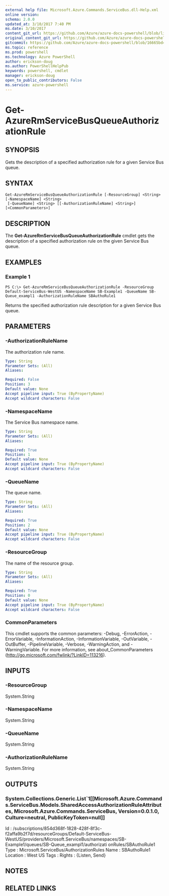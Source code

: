 ```yaml
---
external help file: Microsoft.Azure.Commands.ServiceBus.dll-Help.xml
online version: 
schema: 2.0.0
updated_at: 3/10/2017 7:40 PM
ms.date: 3/10/2017
content_git_url: https://github.com/Azure/azure-docs-powershell/blob/live/azureps-cmdlets-docs/ResourceManager/AzureRM.ServiceBus/vTrue/Get-AzureRmServiceBusQueueAuthorizationRule.md
original_content_git_url: https://github.com/Azure/azure-docs-powershell/blob/live/azureps-cmdlets-docs/ResourceManager/AzureRM.ServiceBus/vTrue/Get-AzureRmServiceBusQueueAuthorizationRule.md
gitcommit: https://github.com/Azure/azure-docs-powershell/blob/16665bd43882b185a8143de54e498a0463907aa7/azureps-cmdlets-docs/ResourceManager/AzureRM.ServiceBus/vTrue/Get-AzureRmServiceBusQueueAuthorizationRule.md
ms.topic: reference
ms.prod: powershell
ms.technology: Azure PowerShell
author: erickson-doug
ms.author: PowerShellHelpPub
keywords: powershell, cmdlet
manager: erickson-doug
open_to_public_contributors: False
ms.service: azure-powershell
---
```


# Get-AzureRmServiceBusQueueAuthorizationRule

## SYNOPSIS
Gets the description of a specified authorization rule for a given Service Bus queue. 

## SYNTAX

```
Get-AzureRmServiceBusQueueAuthorizationRule [-ResourceGroup] <String> [-NamespaceName] <String>
 [-QueueName] <String> [[-AuthorizationRuleName] <String>] [<CommonParameters>]
```

## DESCRIPTION
The **Get-AzureRmServiceBusQueueAuthorizationRule** cmdlet gets the description of a specified authorization rule on the given Service Bus queue.

## EXAMPLES

### Example 1
```
PS C:\> Get-AzureRmServiceBusQueueAuthorizationRule -ResourceGroup Default-ServiceBus-WestUS -NamespaceName SB-Example1 -QueueName SB-Queue_exampl1 -AuthorizationRuleName SBAuthoRule1
```

Returns the specified authorization rule description for a given Service Bus queue.

## PARAMETERS

### -AuthorizationRuleName
The authorization rule name.

```yaml
Type: String
Parameter Sets: (All)
Aliases: 

Required: False
Position: 3
Default value: None
Accept pipeline input: True (ByPropertyName)
Accept wildcard characters: False
```

### -NamespaceName
The Service Bus namespace name.

```yaml
Type: String
Parameter Sets: (All)
Aliases: 

Required: True
Position: 1
Default value: None
Accept pipeline input: True (ByPropertyName)
Accept wildcard characters: False
```

### -QueueName
The queue name.

```yaml
Type: String
Parameter Sets: (All)
Aliases: 

Required: True
Position: 2
Default value: None
Accept pipeline input: True (ByPropertyName)
Accept wildcard characters: False
```

### -ResourceGroup
The name of the resource group.

```yaml
Type: String
Parameter Sets: (All)
Aliases: 

Required: True
Position: 0
Default value: None
Accept pipeline input: True (ByPropertyName)
Accept wildcard characters: False
```

### CommonParameters
This cmdlet supports the common parameters: -Debug, -ErrorAction, -ErrorVariable, -InformationAction, -InformationVariable, -OutVariable, -OutBuffer, -PipelineVariable, -Verbose, -WarningAction, and -WarningVariable. For more information, see about_CommonParameters (http://go.microsoft.com/fwlink/?LinkID=113216).

## INPUTS

### -ResourceGroup
 System.String
 

### -NamespaceName
 System.String
 

### -QueueName
 System.String
 

### -AuthorizationRuleName
 System.String

## OUTPUTS

### System.Collections.Generic.List`1[[Microsoft.Azure.Commands.ServiceBus.Models.SharedAccessAuthorizationRuleAttributes, Microsoft.Azure.Commands.ServiceBus, Version=0.0.1.0, Culture=neutral, PublicKeyToken=null]]
Id       : /subscriptions/854d368f-1828-428f-8f3c-f2affa9b2f7d/resourceGroups/Default-ServiceBus-WestUS/providers/Microsoft.ServiceBus/namespaces/SB-Example1/queues/SB-Queue_exampl1/authorizati
           onRules/SBAuthoRule1
Type     : Microsoft.ServiceBus/AuthorizationRules
Name     : SBAuthoRule1
Location : West US
Tags     : 
Rights   : {Listen, Send}

## NOTES

## RELATED LINKS

